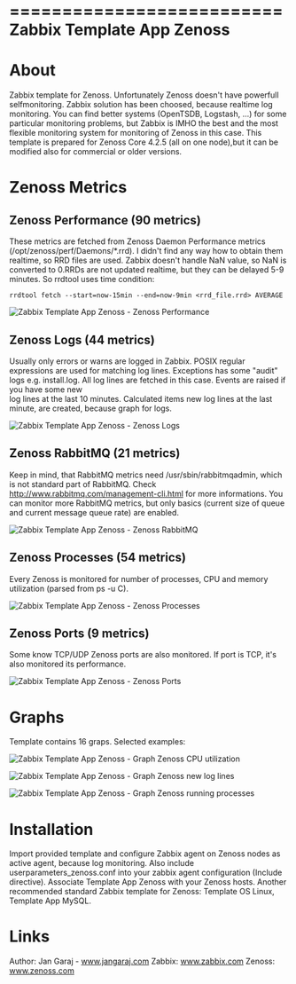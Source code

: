 ==========================
Zabbix Template App Zenoss
==========================

About
=====

Zabbix template for Zenoss. Unfortunately Zenoss doesn't have powerfull  
selfmonitoring. Zabbix solution has been choosed, because realtime log 
monitoring. You can find better systems (OpenTSDB, Logstash, ...) for some 
particular monitoring problems, but Zabbix is IMHO the best and the most flexible 
monitoring system for monitoring of Zenoss in this case. This template is 
prepared for Zenoss Core 4.2.5 (all on one node),but it can be modified also 
for commercial or older versions.

Zenoss Metrics
==============

Zenoss Performance (90 metrics)
-------------------------------

These metrics are fetched from Zenoss Daemon Performance metrics 
(/opt/zenoss/perf/Daemons/*.rrd). I didn't find any way how to obtain them 
realtime, so RRD files are used. Zabbix doesn't handle NaN value, so NaN is 
converted to 0.RRDs are not updated realtime, but they can be delayed 
5-9 minutes. So rrdtool uses time condition:

    rrdtool fetch --start=now-15min --end=now-9min <rrd_file.rrd> AVERAGE
  
![Zabbix Template App Zenoss - Zenoss Performance](https://raw.github.com/jangaraj/Zabbix-Template-App-Zenoss/master/images/Zabbix_Zenoss_App_Template_metrics_Zenoss_Performance.png)  


Zenoss Logs (44 metrics)
------------------------

Usually only errors or warns are logged in Zabbix. POSIX regular expressions are 
used for matching log lines. Exceptions has some "audit" logs e.g. install.log. 
All log lines are fetched in this case. Events are raised if you have some new  
log lines at the last 10 minutes. Calculated items new log lines at the last 
minute, are created, because graph for logs.

![Zabbix Template App Zenoss - Zenoss Logs](https://raw.github.com/jangaraj/Zabbix-Template-App-Zenoss/master/images/Zabbix_Zenoss_App_Template_metrics_Zenoss_Logs.png)


Zenoss RabbitMQ (21 metrics)
----------------------------

Keep in mind, that RabbitMQ metrics need /usr/sbin/rabbitmqadmin, which is not 
standard part of RabbitMQ. Check http://www.rabbitmq.com/management-cli.html for 
more informations. You can monitor more RabbitMQ metrics, but only basics 
(current size of queue and current message queue rate) are enabled. 

![Zabbix Template App Zenoss - Zenoss RabbitMQ](https://raw.github.com/jangaraj/Zabbix-Template-App-Zenoss/master/images/Zabbix_Zenoss_App_Template_metrics_Zenoss_RabbitMQ.png)


Zenoss Processes (54 metrics)
-----------------------------

Every Zenoss is monitored for number of processes, CPU and memory utilization 
(parsed from ps -u C).

![Zabbix Template App Zenoss - Zenoss Processes](https://raw.github.com/jangaraj/Zabbix-Template-App-Zenoss/master/images/Zabbix_Zenoss_App_Template_metrics_Zenoss_Processes.png)


Zenoss Ports (9 metrics)
------------------------

Some know TCP/UDP Zenoss ports are also monitored. If port is TCP, it's also 
monitored its performance.

![Zabbix Template App Zenoss - Zenoss Ports](https://raw.github.com/jangaraj/Zabbix-Template-App-Zenoss/master/images/Zabbix_Zenoss_App_Template_metrics_Zenoss_Ports.png)


Graphs
======
Template contains 16 graps. Selected examples:

![Zabbix Template App Zenoss - Graph Zenoss CPU utilization](https://raw.github.com/jangaraj/Zabbix-Template-App-Zenoss/master/images/Zabbix_Zenoss_App_Template_graph_Zenoss_CPU_utilization.png)

![Zabbix Template App Zenoss - Graph Zenoss new log lines](https://raw.github.com/jangaraj/Zabbix-Template-App-Zenoss/master/images/Zabbix_Zenoss_App_Template_graph_Zenos_new_log_lines.png)

![Zabbix Template App Zenoss - Graph Zenoss running processes](https://raw.github.com/jangaraj/Zabbix-Template-App-Zenoss/master/images/Zabbix_Zenoss_App_Template_graph_Zenos_running_processes.png)


Installation
============

Import provided template and configure Zabbix agent on Zenoss nodes as active 
agent, because log monitoring. Also include userparameters_zenoss.conf into your 
zabbix agent configuration (Include directive). Associate Template App Zenoss with 
your Zenoss hosts. Another recommended standard Zabbix template for Zenoss: 
Template OS Linux, Template App MySQL. 


Links
=====

Author: Jan Garaj - www.jangaraj.com
Zabbix: www.zabbix.com
Zenoss: www.zenoss.com
